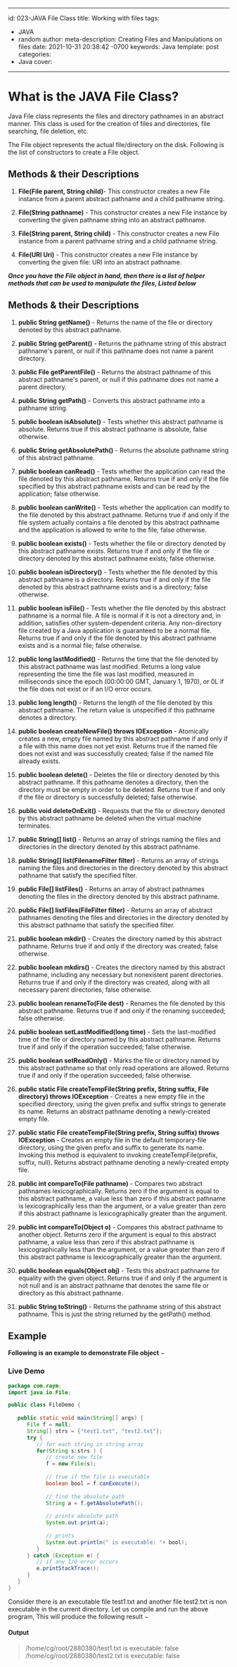 
---

id: 023-JAVA File Class
title: Working with files
tags:

- JAVA
- random
author:
meta-description: Creating Files and Manipulations on files
date: 2021-10-31 20:38:42 -0700
keywords: Java
template: post
categories:
- Java
cover:

---

# What is the JAVA File Class?

Java File class represents the files and directory pathnames in an abstract manner. This class is used for the creation of files and directories, file searching, file deletion, etc.

The File object represents the actual file/directory on the disk. Following is the list of constructors to create a File object.

## Methods & their Descriptions

1. **File(File parent, String child)**- This constructor creates a new File instance from a parent abstract pathname and a child pathname string.

2. **File(String pathname)** - This constructor creates a new File instance by converting the given pathname string into an abstract pathname.

3. **File(String parent, String child)** - This constructor creates a new File instance from a parent pathname string and a child pathname string.

4. **File(URI Uri)** - This constructor creates a new File instance by converting the given file: URI into an abstract pathname.

***Once you have the File object in hand, then there is a list of helper methods that can be used to manipulate the files, Listed below***

## Methods & their Descriptions

1. **public String getName()** - Returns the name of the file or directory denoted by this abstract pathname.

2. **public String getParent()** - Returns the pathname string of this abstract pathname's parent, or null if this pathname does not name a parent directory.

3. **public File getParentFile()** - Returns the abstract pathname of this abstract pathname's parent, or null if this pathname does not name a parent directory.

4. **public String getPath()** - Converts this abstract pathname into a pathname string.

5. **public boolean isAbsolute()** - Tests whether this abstract pathname is absolute. Returns true if this abstract pathname is absolute, false otherwise.

6. **public String getAbsolutePath()** - Returns the absolute pathname string of this abstract pathname.

7. **public boolean canRead()** - Tests whether the application can read the file denoted by this abstract pathname. Returns true if and only if the file specified by this abstract pathname exists and can be read by the application; false otherwise.

8. **public boolean canWrite()** - Tests whether the application can modify to the file denoted by this abstract pathname. Returns true if and only if the file system actually contains a file denoted by this abstract pathname and the application is allowed to write to the file; false otherwise.

9. **public boolean exists()** - Tests whether the file or directory denoted by this abstract pathname exists. Returns true if and only if the file or directory denoted by this abstract pathname exists; false otherwise.

10. **public boolean isDirectory()** - Tests whether the file denoted by this abstract pathname is a directory. Returns true if and only if the file denoted by this abstract pathname exists and is a directory; false otherwise.

11. **public boolean isFile()** - Tests whether the file denoted by this abstract pathname is a normal file. A file is normal if it is not a directory and, in addition, satisfies other system-dependent criteria. Any non-directory file created by a Java application is guaranteed to be a normal file. Returns true if and only if the file denoted by this abstract pathname exists and is a normal file; false otherwise.

12. **public long lastModified()** - Returns the time that the file denoted by this abstract pathname was last modified. Returns a long value representing the time the file was last modified, measured in milliseconds since the epoch (00:00:00 GMT, January 1, 1970), or 0L if the file does not exist or if an I/O error occurs.

13. **public long length()** - Returns the length of the file denoted by this abstract pathname. The return value is unspecified if this pathname denotes a directory.

14. **public boolean createNewFile() throws IOException** - Atomically creates a new, empty file named by this abstract pathname if and only if a file with this name does not yet exist. Returns true if the named file does not exist and was successfully created; false if the named file already exists.

15. **public boolean delete()** - Deletes the file or directory denoted by this abstract pathname. If this pathname denotes a directory, then the directory must be empty in order to be deleted. Returns true if and only if the file or directory is successfully deleted; false otherwise.

16. **public void deleteOnExit()** - Requests that the file or directory denoted by this abstract pathname be deleted when the virtual machine terminates.

17. **public String[] list()** - Returns an array of strings naming the files and directories in the directory denoted by this abstract pathname.

18. **public String[] list(FilenameFilter filter)** - Returns an array of strings naming the files and directories in the directory denoted by this abstract pathname that satisfy the specified filter.

20. **public File[] listFiles()** - Returns an array of abstract pathnames denoting the files in the directory denoted by this abstract pathname.

21. **public File[] listFiles(FileFilter filter)** - Returns an array of abstract pathnames denoting the files and directories in the directory denoted by this abstract pathname that satisfy the specified filter.

22. **public boolean mkdir()** - Creates the directory named by this abstract pathname. Returns true if and only if the directory was created; false otherwise.

23. **public boolean mkdirs()** - Creates the directory named by this abstract pathname, including any necessary but nonexistent parent directories. Returns true if and only if the directory was created, along with all necessary parent directories; false otherwise.

24. **public boolean renameTo(File dest)** - Renames the file denoted by this abstract pathname. Returns true if and only if the renaming succeeded; false otherwise.

25. **public boolean setLastModified(long time)** - Sets the last-modified time of the file or directory named by this abstract pathname. Returns true if and only if the operation succeeded; false otherwise.

26. **public boolean setReadOnly()** - Marks the file or directory named by this abstract pathname so that only read operations are allowed. Returns true if and only if the operation succeeded; false otherwise.

27. **public static File createTempFile(String prefix, String suffix, File directory) throws IOException** - Creates a new empty file in the specified directory, using the given prefix and suffix strings to generate its name. Returns an abstract pathname denoting a newly-created empty file.

28. **public static File createTempFile(String prefix, String suffix) throws IOException** - Creates an empty file in the default temporary-file directory, using the given prefix and suffix to generate its name. Invoking this method is equivalent to invoking createTempFile(prefix, suffix, null). Returns abstract pathname denoting a newly-created empty file.

29. **public int compareTo(File pathname)** - Compares two abstract pathnames lexicographically. Returns zero if the argument is equal to this abstract pathname, a value less than zero if this abstract pathname is lexicographically less than the argument, or a value greater than zero if this abstract pathname is lexicographically greater than the argument.

30. **public int compareTo(Object o)** - Compares this abstract pathname to another object. Returns zero if the argument is equal to this abstract pathname, a value less than zero if this abstract pathname is lexicographically less than the argument, or a value greater than zero if this abstract pathname is lexicographically greater than the argument.

31. **public boolean equals(Object obj)** - Tests this abstract pathname for equality with the given object. Returns true if and only if the argument is not null and is an abstract pathname that denotes the same file or directory as this abstract pathname.

32. **public String toString()** - Returns the pathname string of this abstract pathname. This is just the string returned by the getPath() method.

## Example

**Following is an example to demonstrate File object** −

### Live Demo

```java
package com.raym;
import java.io.File;

public class FileDemo {
   
   public static void main(String[] args) {
      File f = null;
      String[] strs = {"test1.txt", "test2.txt"};
      try {
         // for each string in string array 
         for(String s:strs ) {
            // create new file
            f = new File(s);
            
            // true if the file is executable
            boolean bool = f.canExecute();
            
            // find the absolute path
            String a = f.getAbsolutePath(); 
            
            // prints absolute path
            System.out.print(a);
            
            // prints
            System.out.println(" is executable: "+ bool);
         } 
      } catch (Exception e) {
         // if any I/O error occurs
         e.printStackTrace();
      }
   }
}

```

Consider there is an executable file test1.txt and another file test2.txt is non executable in the current directory. Let us compile and run the above program, This will produce the following result −

#### Output

> /home/cg/root/2880380/test1.txt is executable: false
> /home/cg/root/2880380/test2.txt is executable: false
